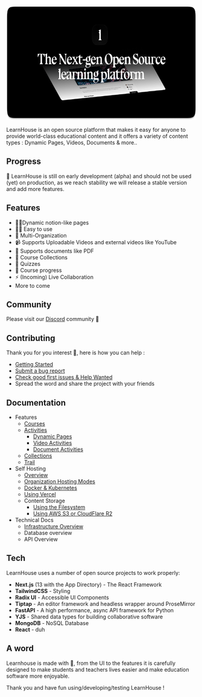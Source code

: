 <p align="center">
  <a href="https://learnhouse.app">
    <img src=".github/images/readme.png" height="300">
  </a>
</p>

LearnHouse is an open source platform that makes it easy for anyone to provide world-class educational content and it offers a variety of content types : Dynamic Pages, Videos, Documents & more..

## Progress

🚧 LearnHouse is still on early development (alpha) and should not be used (yet) on production, as we reach stability we will release a stable version and add more features.

## Features

- 📄✨Dynamic notion-like pages
- 👨‍🎓 Easy to use
- 👥 Multi-Organization
- 📹 Supports Uploadable Videos and external videos like YouTube
- 📄 Supports documents like PDF
- 🍱 Course Collections
- 🙋 Quizzes
- 👟 Course progress
- ⚡ (Incoming) Live Collaboration
- More to come

## Community

Please visit our [Discord](https://discord.gg/CMyZjjYZ6x) community 👋

## Contributing

Thank you for you interest 💖, here is how you can help :

- [Getting Started](/CONTRIBUTING.md)
- [Submit a bug report](https://github.com/learnhouse/learnhouse/issues/new?assignees=&labels=bug%2Ctriage&projects=&template=bug.yml&title=%5BBug%5D%3A+)
- [Check good first issues & Help Wanted](https://github.com/learnhouse/learnhouse/issues?q=is%3Aopen+is%3Aissue+label%3A%22good+first+issue%22+label%3A%22help+wanted%22)
- Spread the word and share the project with your friends

## Documentation

- Features
  - [Courses](https://docs.learnhouse.app/features/courses)
  - [Activities](https://docs.learnhouse.app/features/activities)
    - [Dynamic Pages](https://docs.learnhouse.app/features/activities/dynamic-pages)
    - [Video Activities](https://docs.learnhouse.app/features/activities/video)
    - [Document Activities](https://docs.learnhouse.app/features/activities/documents)
  - [Collections](https://docs.learnhouse.app/features/collections)
  - [Trail](https://docs.learnhouse.app/features/trail)
- Self Hosting
  - [Overview](https://docs.learnhouse.app/technical-docs/self-hosting/overview)
  - [Organization Hosting Modes](https://docs.learnhouse.app/technical-docs/self-hosting/organization-hosting-modes)
  - [Docker & Kubernetes](https://docs.learnhouse.app/technical-docs/self-hosting/docker-and-kube)
  - [Using Vercel](https://docs.learnhouse.app/technical-docs/self-hosting/vercel)
  - Content Storage
    - [Using the Filesystem](https://docs.learnhouse.app/technical-docs/self-hosting/content-storage/filesystem)
    - [Using AWS S3 or CloudFlare R2](https://docs.learnhouse.app/technical-docs/self-hosting/content-storage/s3)
- Technical Docs
  - [Infrastructure Overview](https://docs.learnhouse.app/technical-docs/infra-overview)
  - Database overview
  - API Overview

## Tech

LearnHouse uses a number of open source projects to work properly:

- **Next.js** (13 with the App Directory) - The React Framework
- **TailwindCSS** - Styling
- **Radix UI** - Accessible UI Components
- **Tiptap** - An editor framework and headless wrapper around ProseMirror
- **FastAPI** - A high performance, async API framework for Python
- **YJS** - Shared data types for building collaborative software
- **MongoDB** - NoSQL Database
- **React** - duh

## A word

Learnhouse is made with 💜, from the UI to the features it is carefully designed to make students and teachers lives easier and make education software more enjoyable.

Thank you and have fun using/developing/testing LearnHouse !
